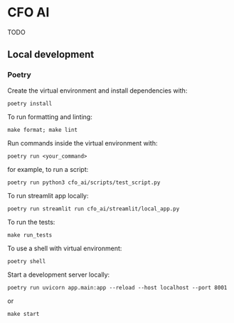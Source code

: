 # CFO AI

TODO

## Local development

### Poetry

Create the virtual environment and install dependencies with:

```shell
poetry install
```

To run formatting and linting:

```shell
make format; make lint
```

Run commands inside the virtual environment with:

```shell
poetry run <your_command>
```

for example, to run a script:

```shell
poetry run python3 cfo_ai/scripts/test_script.py
```

To run streamlit app locally:

```shell
poetry run streamlit run cfo_ai/streamlit/local_app.py
```

To run the tests:

```
make run_tests
```

To use a shell with virtual environment:

```shell
poetry shell
```

Start a development server locally:

```shell
poetry run uvicorn app.main:app --reload --host localhost --port 8001
```

or

```shell
make start
```
